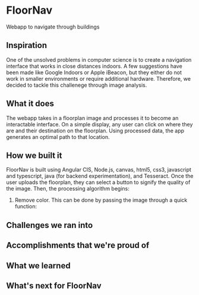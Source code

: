 # FloorNav
Webapp to navigate through buildings

## Inspiration
One of the unsolved problems in computer science is to create a navigation interface that works in close distances indoors. A few suggestions have been made like Google Indoors or Apple iBeacon, but they either do not work in smaller environments or require additional hardware. Therefore, we decided to tackle this challenege through image analysis.

## What it does
The webapp takes in a floorplan image and processes it to become an interactable interface. On a simple display, any user can click on where they are and their destination on the floorplan. Using processed data, the app generates an optimal path to that location.

## How we built it
FloorNav is built using Angular CIS, Node.js, canvas, html5, css3, javascript and typescript, java (for backend experimentation), and Tesseract.
Once the user uploads the floorplan, they can select a button to signify the quality of the image. Then, the processing algorithm begins:

1. Remove color. This can be done by passing the image through a quick function: 

## Challenges we ran into

## Accomplishments that we're proud of

## What we learned

## What's next for FloorNav
